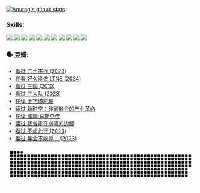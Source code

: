 
[![Anurag's github stats](https://github-readme-stats.vercel.app/api?username=w940853815)](https://github.com/anuraghazra/github-readme-stats)

### Skills:

<code><img height="32" src="https://cdn.jsdelivr.net/npm/simple-icons@v5/icons/python.svg"></code>
<code><img height="32" src="https://cdn.jsdelivr.net/npm/simple-icons@v5/icons/javascript.svg"></code>
<code><img height="32" src="https://cdn.jsdelivr.net/npm/simple-icons@v5/icons/django.svg"></code>
<code><img height="32" src="https://cdn.jsdelivr.net/npm/simple-icons@v5/icons/flask.svg"></code>
<code><img height="32" src="https://cdn.jsdelivr.net/npm/simple-icons@v5/icons/vuetify.svg"></code>
<code><img height="32" src="https://cdn.jsdelivr.net/npm/simple-icons@v5/icons/git.svg"></code>
<code><img height="32" src="https://cdn.jsdelivr.net/npm/simple-icons@v5/icons/docker.svg"></code>
<code><img height="32" src="https://cdn.jsdelivr.net/npm/simple-icons@v5/icons/postgresql.svg"></code>
<code><img height="32" src="https://cdn.jsdelivr.net/npm/simple-icons@v5/icons/elasticsearch.svg"></code>
<code><img height="32" src="https://cdn.jsdelivr.net/npm/simple-icons@v5/icons/macos.svg"></code>
<code><img height="32" src="https://cdn.jsdelivr.net/npm/simple-icons@v5/icons/linux.svg"></code>

### 🗣 豆瓣:

<!-- DOUBAN-ACTIVITIES:START -->
- [看过 二手杰作‎ (2023)](https://www.douban.com/people/136069238/status/4522502716/?_i=08222794)
- [在看 好久没做 LTNS‎ (2024)](https://www.douban.com/people/136069238/status/4521969883/?_i=08222794)
- [看过 三国‎ (2010)](https://www.douban.com/people/136069238/status/4521634661/?_i=08222794)
- [看过 三大队‎ (2023)](https://www.douban.com/people/136069238/status/4510323325/?_i=08222794)
- [在读 金字塔原理](https://www.douban.com/people/136069238/status/4507497587/?_i=08222794)
- [读过 新时空：硅碳融合的产业革命](https://www.douban.com/people/136069238/status/4506659177/?_i=08222794)
- [在读 埃隆·马斯克传](https://www.douban.com/people/136069238/status/4500417190/?_i=08222794)
- [读过 我曾走在崩溃的边缘](https://www.douban.com/people/136069238/status/4500416754/?_i=08222794)
- [看过 不虚此行‎ (2023)](https://www.douban.com/people/136069238/status/4499973052/?_i=08222794)
- [看过 年会不能停！‎ (2023)](https://www.douban.com/people/136069238/status/4498582002/?_i=08222794)
<!-- DOUBAN-ACTIVITIES:END -->


![Snake animation](https://raw.githubusercontent.com/w940853815/w940853815/output/github-contribution-grid-snake.svg)

<!--
**w940853815/w940853815** is a ✨ _special_ ✨ repository because its `README.md` (this file) appears on your GitHub profile.

Here are some ideas to get you started:

- 🔭 I’m currently working on ...
- 🌱 I’m currently learning ...
- 👯 I’m looking to collaborate on ...
- 🤔 I’m looking for help with ...
- 💬 Ask me about ...
- 📫 How to reach me: ...
- 😄 Pronouns: ...
- ⚡ Fun fact: ...
-->
